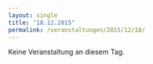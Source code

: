 ```yaml
---
layout: single
title: "18.12.2015"
permalink: /veranstaltungen/2015/12/18/
---
```


Keine Veranstaltung an diesem Tag.
